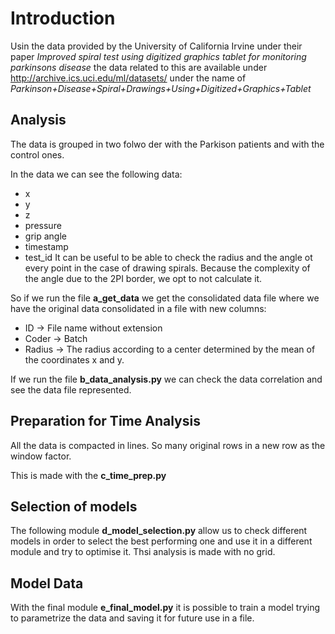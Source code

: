 ﻿# Introduction 

Usin the data provided by the University of California Irvine under their paper *Improved spiral test using digitized graphics tablet for monitoring parkinsons disease* the data related to this are available under http://archive.ics.uci.edu/ml/datasets/ under the
name of *Parkinson+Disease+Spiral+Drawings+Using+Digitized+Graphics+Tablet*

## Analysis

The data is grouped in two folwo der with the Parkison patients and with the control ones.

In the data we can see the following data:
- x
- y
- z
- pressure
- grip angle
- timestamp
- test_id
It can be useful to be able to check the radius and the angle ot every point in the case of drawing spirals. Because the complexity of the angle due to the 2PI border, we opt to not calculate it.

So if we run the file **a_get_data** we get the consolidated data file where we have the original data consolidated in a file with new columns:
- ID -> File name without extension
- Coder -> Batch
- Radius -> The radius according to a center determined by the mean of the coordinates x and y.
 
 If we run the file **b_data_analysis.py** we can check the data correlation and see the data file represented.
## Preparation for Time Analysis

All the data is compacted in lines. So many original rows in a new row as the window factor. 

This is made with the **c_time_prep.py**


##  Selection of models

The following module **d_model_selection.py** allow us to check different models in order to select the best performing one and use it in a different module and try to optimise it. Thsi analysis is made with no grid.

##  Model Data
With the final module **e_final_model.py** it is possible to train a model trying to parametrize the data and saving it for future use in a file.

